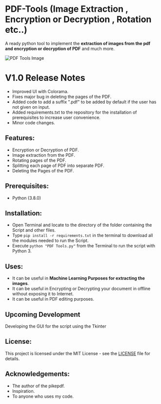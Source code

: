 # PDF-Tools (Image Extraction , Encryption or Decryption , Rotation etc..)
A ready python tool to implement the **extraction of images from the pdf and encryption or decryption of PDF** and much more.

![PDF Tools Image](https://user-images.githubusercontent.com/63420229/103208446-a6be3400-4926-11eb-9d01-a61529759b1a.png)

# V1.0 Release Notes
- Improved UI with Colorama.
- Fixes major bug in deleting the pages of the PDF.
- Added code to add a suffix ".pdf" to be added by default if the user has not given on input.
- Added requirements.txt to the repository for the installation of prerequisites to increase user convenience.
- Minor code changes.
 
## Features:
- Encryption or Decryption of PDF.
- Image extraction from the PDF.
- Rotating pages of the PDF.
- Splitting each page of PDF into separate PDF.
- Deleting the Pages of the PDF.

## Prerequisites:
- Python (3.8.0)

## Installation:
- Open Terminal and locate to the directory of the folder containing the Script and other files.
- Type `pip install -r requirements.txt` in the terminal to download all the modules needed to run the Script.
- Execute `python "PDF Tools.py"`  from the Terminal to run the script with Python 3.

## Uses:
- It can be useful in **Machine Learning Purposes for extracting the images**.
- It can be useful in Encrypting or Decrypting your document in offline without exposing it to Internet.
- It can be useful in PDF editing purposes.

## Upcoming Development
Developing the GUI for the script using the Tkinter


## License:
This project is licensed under the MIT License - see the [LICENSE](LICENSE) file for details.

## Acknowledgements:
- The author of the pikepdf.
- Inspiration.
- To anyone who uses my code.
